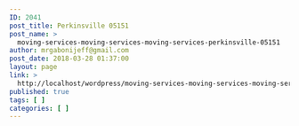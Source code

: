```yaml
---
ID: 2041
post_title: Perkinsville 05151
post_name: >
  moving-services-moving-services-moving-services-perkinsville-05151
author: mrgabonijeff@gmail.com
post_date: 2018-03-28 01:37:00
layout: page
link: >
  http://localhost/wordpress/moving-services-moving-services-moving-services-perkinsville-05151/
published: true
tags: [ ]
categories: [ ]
---
```

